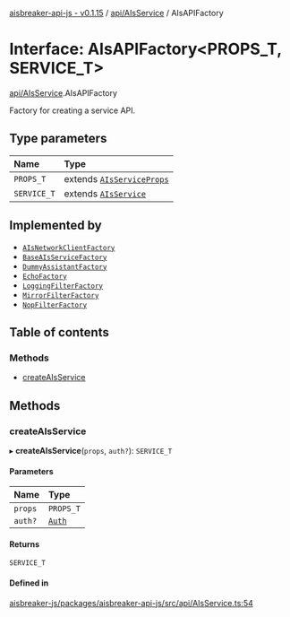 [aisbreaker-api-js - v0.1.15](../README.md) / [api/AIsService](../modules/api_AIsService.md) / AIsAPIFactory

# Interface: AIsAPIFactory<PROPS_T, SERVICE_T\>

[api/AIsService](../modules/api_AIsService.md).AIsAPIFactory

Factory for creating a service API.

## Type parameters

| Name | Type |
| :------ | :------ |
| `PROPS_T` | extends [`AIsServiceProps`](api_AIsService.AIsServiceProps.md) |
| `SERVICE_T` | extends [`AIsService`](api_AIsService.AIsService.md) |

## Implemented by

- [`AIsNetworkClientFactory`](../classes/services_connectors_AIsNetworkClient.AIsNetworkClientFactory.md)
- [`BaseAIsServiceFactory`](../classes/base_BaseAIsService.BaseAIsServiceFactory.md)
- [`DummyAssistantFactory`](../classes/services_connectors_DummyAssistant.DummyAssistantFactory.md)
- [`EchoFactory`](../classes/services_features_EchoService.EchoFactory.md)
- [`LoggingFilterFactory`](../classes/services_filters_LoggingFilter.LoggingFilterFactory.md)
- [`MirrorFilterFactory`](../classes/services_filters_MirrorFilter.MirrorFilterFactory.md)
- [`NopFilterFactory`](../classes/services_filters_NopFilter.NopFilterFactory.md)

## Table of contents

### Methods

- [createAIsService](api_AIsService.AIsAPIFactory.md#createaisservice)

## Methods

### createAIsService

▸ **createAIsService**(`props`, `auth?`): `SERVICE_T`

#### Parameters

| Name | Type |
| :------ | :------ |
| `props` | `PROPS_T` |
| `auth?` | [`Auth`](api_models_Auth.Auth.md) |

#### Returns

`SERVICE_T`

#### Defined in

[aisbreaker-js/packages/aisbreaker-api-js/src/api/AIsService.ts:54](https://github.com/aisbreaker/aisbreaker-js/blob/develop/packages/aisbreaker-api-js/src/api/AIsService.ts#L54)
